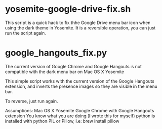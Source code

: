yosemite-google-drive-fix.sh
=========================


This script is a quick hack to fix thhe Google Drive menu bar icon when using the dark theme in Yosemite. It is a reversible operation, you can just run the script again.


google_hangouts_fix.py
=========================
The current version of Google Chrome and Google Hangouts is not compatible with the
dark menu bar on Mac OS X Yosemite

This simple script works with the current version of the Google Hangouts extension, and inverts the 
presence images so they are visible in the menu bar. 

To reverse, just run again. 

Assumptions:
Mac OS X Yosemite
Google Chrome with Google Hangouts extension
You know what you are doing (I wrote this for myself)
python is installed with python PIL or Pillow, i.e:
 brew install pillow